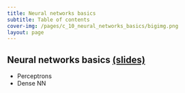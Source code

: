 ```yaml
---
title: Neural networks basics
subtitle: Table of contents
cover-img: /pages/c_10_neural_networks_basics/bigimg.png
layout: page
---
```


## **Neural networks basics** [(slides)](/pages/c_10_neural_networks_basics/class_slides.html)

- Perceptrons
- Dense NN

